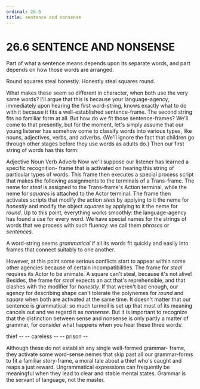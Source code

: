 ```yaml
---
ordinal: 26.6
title: sentence and nonsense
---
```


# 26.6 SENTENCE AND NONSENSE 

<p>Part of what a sentence means depends upon its separate words, and part depends on how those words are arranged.</p>
<p>Round squares steal honestly. Honestly steal squares round.</p>
<p>What makes these seem so different in character, when both use the very same words? I'll argue that this is because your language-agency, immediately upon hearing the first word-string, knows exactly what to do with it because it fits a well-established sentence-frame. The second string fits no familiar form at all. But how do we fit those sentence-frames? We'll come to that presently, but for the moment, let's simply assume that our young listener has somehow come to classify words into various types, like nouns, adjectives, verbs, and adverbs. (We'll ignore the fact that children go through other stages before they use words as adults do.) Then our first string of words has this form:</p>
<p>Adjective Noun Verb Adverb Now we'll suppose our listener has learned a specific recognition- frame that is activated on hearing this string of particular types of words. This frame then executes a special process script that makes the following assignments to the terminals of a Trans-frame. The neme for <em>steal</em> is assigned to the Trans-frame's Action terminal, while the neme for <em>squares</em> is attached to the Actor terminal. The frame then activates scripts that modify the action <em>steal</em> by applying to it the neme for <em>honestly</em> and modify the object <em>squares</em> by applying to it the neme for <em>round.</em> Up to this point, everything works smoothly: the language-agency has found a use for every word. We have special names for the strings of words that we process with such fluency: we call them <em>phrases</em> or <em>sentences.</em></p>
<p>A word-string seems <em>grammatical</em> if all its words fit quickly and easily into frames that connect suitably to one another.</p>
<p>However, at this point some serious conflicts start to appear within some other agencies because of certain incompatibilities. The frame for <em>steal</em> requires its Actor to be animate. A square can't steal, because it's not alive! Besides, the frame for <em>steal</em> expects an act that's reprehensible, and that clashes with the modifier for <em>honestly.</em> If that weren't bad enough, our agency for describing shape can't tolerate the polynemes for <em>round</em> and <em>square</em> when both are activated at the same time. It doesn't matter that our sentence is grammatical: so much turmoil is set up that most of its meaning cancels out and we regard it as <em>nonsense.</em> But it is important to recognize that the distinction between sense and nonsense is only partly a matter of grammar, for consider what happens when you hear these three words:</p>
<p>thief -- -- careless -- -- prison --</p>
<p>Although these do not establish any single well-formed grammar- frame, they activate some word-sense nemes that skip past all our grammar-forms to fit a familiar story-frame, a moral tale about a thief who's caught and reaps a just reward. Ungrammatical expressions can frequently be meaningful when they lead to clear and stable mental states. Grammar is the servant of language, not the master.</p>